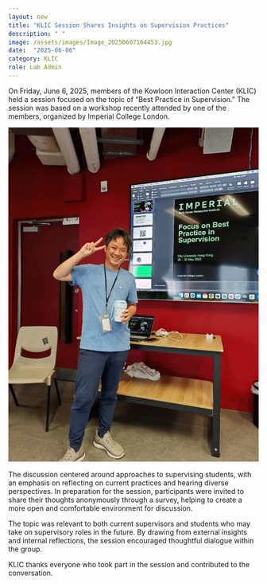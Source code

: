 ```yaml
---
layout: new
title: "KLIC Session Shares Insights on Supervision Practices"
description: " "
image: /assets/images/Image_20250607164453.jpg
date:  "2025-06-06"
category: KLIC
role: Lab Admin
---
```

On Friday, June 6, 2025, members of the Kowloon Interaction Center (KLIC) held a session focused on the topic of “Best Practice in Supervision.” The session was based on a workshop recently attended by one of the members, organized by Imperial College London.

![-](/assets/images/Image_20250607164443.jpg "-")

The discussion centered around approaches to supervising students, with an emphasis on reflecting on current practices and hearing diverse perspectives. In preparation for the session, participants were invited to share their thoughts anonymously through a survey, helping to create a more open and comfortable environment for discussion.

The topic was relevant to both current supervisors and students who may take on supervisory roles in the future. By drawing from external insights and internal reflections, the session encouraged thoughtful dialogue within the group.

KLIC thanks everyone who took part in the session and contributed to the conversation.
